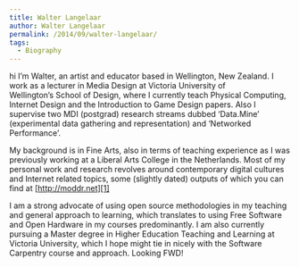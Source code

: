 ```yaml
---
title: Walter Langelaar
author: Walter Langelaar
permalink: /2014/09/walter-langelaar/
tags:
  - Biography
---
```

hi I&#8217;m Walter, an artist and educator based in Wellington, New Zealand. I work as a lecturer in Media Design at Victoria University of Wellington&#8217;s School of Design, where I currently teach Physical Computing, Internet Design and the Introduction to Game Design papers. Also I supervise two MDI (postgrad) research streams dubbed &#8216;Data.Mine&#8217; (experimental data gathering and representation) and &#8216;Networked Performance&#8217;.

My background is in Fine Arts, also in terms of teaching experience as I was previously working at a Liberal Arts College in the Netherlands. Most of my personal work and research revolves around contemporary digital cultures and Internet related topics, some (slightly dated) outputs of which you can find at [http://moddr.net][1]

I am a strong advocate of using open source methodologies in my teaching and general approach to learning, which translates to using Free Software and Open Hardware in my courses predominantly. I am also currently pursuing a Master degree in Higher Education Teaching and Learning at Victoria University, which I hope might tie in nicely with the Software Carpentry course and approach. Looking FWD!

 [1]: http://moddr.net/ "http://moddr.net"
